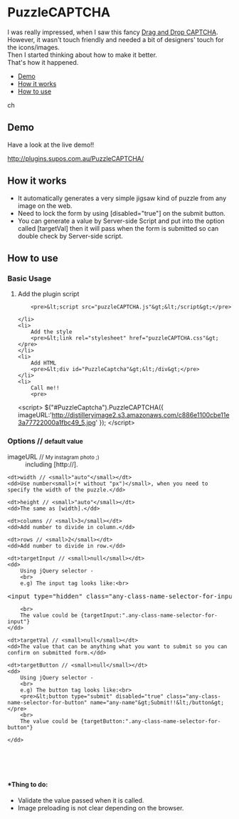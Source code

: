 <h1>PuzzleCAPTCHA</h1>

<p>I was really impressed, when I saw this fancy <a href="http://www.webdesignbeach.com/beachbar/ajax-fancy-captcha-jquery-plugin" target="_blank">Drag and Drop CAPTCHA</a>. However, it wasn't touch friendly and needed a bit of designers' touch for the icons/images.<br>Then I started thinking about how to make it better. <br>That's how it happened.</p>

<nav>
<ul>
<li><a href="#PuzzleCAPTCHA-DEMO">Demo</a></li>
<li ><a href="#PuzzleCAPTCHA-WORKS">How it works</a></li>
<li><a href="#PuzzleCAPTCHA-USE">How to use</a></li>
</ul>ch
</nav>


<a name="PuzzleCAPTCHA-DEMO"></a>
<h2>Demo</h2>

<p>Have a look at the live demo!!</p>
<a href="http://plugins.supos.com.au/PuzzleCAPTCHA/" target="_blank">http://plugins.supos.com.au/PuzzleCAPTCHA/</a>

<a name="PuzzleCAPTCHA-WORKS"></a>
<h2>How it works</h2>

<ul>
	<li>It automatically generates a very simple jigsaw kind of puzzle from any image on the web.</li>
	<li>Need to lock the form by using [disabled="true"] on the submit button.</li>
	<li>You can generate a value by Server-side Script and put into the option called [targetVal] then it will pass when the form is submitted so can double check by Server-side script.</li>
</ul>

<a name="PuzzleCAPTCHA-USE"></a>
<h2>How to use</h2>

<h3>Basic Usage</h3>
<ol>
	<li>
		Add the plugin script
		
		<pre>&lt;script src="puzzleCAPTCHA.js"&gt;&lt;/script&gt;</pre>
		
	</li>
	<li>
		Add the style
		<pre>&lt;link rel="stylesheet" href="puzzleCAPTCHA.css"&gt;</pre>
	</li>
	<li>
		Add HTML
		<pre>&lt;div id="PuzzleCaptcha"&gt;&lt;/div&gt;</pre>
	</li>
	<li>
		Call me!!
		<pre>
&lt;script&gt;
	$("#PuzzleCaptcha").PuzzleCAPTCHA({
		imageURL:'http://distilleryimage2.s3.amazonaws.com/c886e1100cbe11e3a77722000a1fbc49_5.jpg'
	});
&lt;/script&gt;
		</pre>
	</li>
</ol>

<h3>Options // <small>default value</small></h3>
<dl>
	<dt>imageURL // <small>My instagram photo ;)</small></dt>
	<dd>including [http://].</dd>

	<dt>width // <small>"auto"</small></dt>
	<dd>Use number<small>(* without "px")</small>, when you need to specify the width of the puzzle.</dd>

	<dt>height // <small>"auto"</small></dt>
	<dd>The same as [width].</dd>

	<dt>columns // <small>3</small></dt>
	<dd>Add number to divide in column.</dd>

	<dt>rows // <small>2</small></dt>
	<dd>Add number to divide in row.</dd>

	<dt>targetInput // <small>null</small></dt>
	<dd>
		Using jQuery selector - 
		<br>
		e.g) The input tag looks like:<br>
<pre>
&lt;input type="hidden" class="any-class-name-selector-for-input" name="the-name-that-you-want-to-confirm-on-server-side-script"&gt;
</pre>
		<br>
		The value could be {targetInput:".any-class-name-selector-for-input"}
	</dd>

	<dt>targetVal // <small>null</small></dt>
	<dd>The value that can be anything what you want to submit so you can confirm on submitted form.</dd>

	<dt>targetButton // <small>null</small></dt>
	<dd>
		Using jQuery selector - 
		<br>
		e.g) The button tag looks like:<br>
		<pre>&lt;button type="submit" disabled="true" class="any-class-name-selector-for-button" name="any-name"&gt;Submit!!&lt;/button&gt;</pre>
		<br>
		The value could be {targetButton:".any-class-name-selector-for-button"}

	</dd>

</dl>


<br><br><br>

<h4>*Thing to do:</h4>

<ul>
	<li>Validate the value passed when it is called.</li>
	<li>Image preloading is not clear depending on the browser.</li>
</ul>


